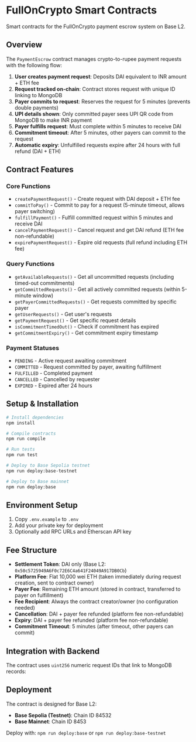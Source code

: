 # FullOnCrypto Smart Contracts

Smart contracts for the FullOnCrypto payment escrow system on Base L2.

## Overview

The `PaymentEscrow` contract manages crypto-to-rupee payment requests with the following flow:

1. **User creates payment request**: Deposits DAI equivalent to INR amount + ETH fee
2. **Request tracked on-chain**: Contract stores request with unique ID linking to MongoDB
3. **Payer commits to request**: Reserves the request for 5 minutes (prevents double payments)
4. **UPI details shown**: Only committed payer sees UPI QR code from MongoDB to make INR payment
5. **Payer fulfills request**: Must complete within 5 minutes to receive DAI
6. **Commitment timeout**: After 5 minutes, other payers can commit to the request
7. **Automatic expiry**: Unfulfilled requests expire after 24 hours with full refund (DAI + ETH)

## Contract Features

### Core Functions
- `createPaymentRequest()` - Create request with DAI deposit + ETH fee
- `commitToPay()` - Commit to pay for a request (5-minute timeout, allows payer switching)
- `fulfillPayment()` - Fulfill committed request within 5 minutes and receive DAI
- `cancelPaymentRequest()` - Cancel request and get DAI refund (ETH fee non-refundable)
- `expirePaymentRequest()` - Expire old requests (full refund including ETH fee)

### Query Functions  
- `getAvailableRequests()` - Get all uncommitted requests (including timed-out commitments)
- `getCommittedRequests()` - Get all actively committed requests (within 5-minute window)
- `getPayerCommittedRequests()` - Get requests committed by specific payer
- `getUserRequests()` - Get user's requests
- `getPaymentRequest()` - Get specific request details
- `isCommitmentTimedOut()` - Check if commitment has expired
- `getCommitmentExpiry()` - Get commitment expiry timestamp

### Payment Statuses
- `PENDING` - Active request awaiting commitment
- `COMMITTED` - Request committed by payer, awaiting fulfillment
- `FULFILLED` - Completed payment
- `CANCELLED` - Cancelled by requester  
- `EXPIRED` - Expired after 24 hours

## Setup & Installation

```bash
# Install dependencies
npm install

# Compile contracts
npm run compile

# Run tests
npm run test

# Deploy to Base Sepolia testnet
npm run deploy:base-testnet

# Deploy to Base mainnet
npm run deploy:base
```

## Environment Setup

1. Copy `.env.example` to `.env`
2. Add your private key for deployment
3. Optionally add RPC URLs and Etherscan API key

## Fee Structure

- **Settlement Token**: DAI only (Base L2: `0x50c5725949A6F0c72E6C4a641F24049A917DB0Cb`)
- **Platform Fee**: Flat 10,000 wei ETH (taken immediately during request creation, sent to contract owner)
- **Payer Fee**: Remaining ETH amount (stored in contract, transferred to payer on fulfillment)
- **Fee Recipient**: Always the contract creator/owner (no configuration needed)
- **Cancellation**: DAI + payer fee refunded (platform fee non-refundable)
- **Expiry**: DAI + payer fee refunded (platform fee non-refundable)
- **Commitment Timeout**: 5 minutes (after timeout, other payers can commit)

## Integration with Backend

The contract uses `uint256` numeric request IDs that link to MongoDB records:
## Deployment

The contract is designed for Base L2:
- **Base Sepolia (Testnet)**: Chain ID 84532
- **Base Mainnet**: Chain ID 8453

Deploy with: `npm run deploy:base` or `npm run deploy:base-testnet`